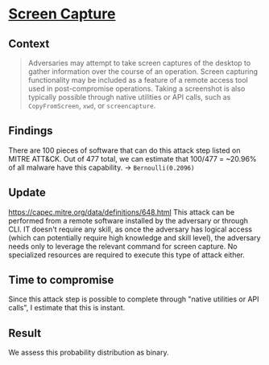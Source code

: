 # [Screen Capture](https://attack.mitre.org/techniques/T1113/)

## Context
>Adversaries may attempt to take screen captures of the desktop to gather information over the course of an operation. Screen capturing functionality may be included as a feature of a remote access tool used in post-compromise operations. Taking a screenshot is also typically possible through native utilities or API calls, such as `CopyFromScreen`, `xwd`, or `screencapture`.

## Findings
There are 100 pieces of software that can do this attack step listed on MITRE ATT&CK. Out of 477 total, we can estimate that 100/477 = ~20.96% of all malware have this capability. -> ```Bernoulli(0.2096)```

## Update 
https://capec.mitre.org/data/definitions/648.html
This attack can be performed from a remote software installed by the adversary or through CLI. IT doesn't require any skill, as once the adversary has logical access (which can potentially require high knowledge and skill level), the adversary needs only to leverage the relevant command for screen capture.
No specialized resources are required to execute this type of attack either.

## Time to compromise
Since this attack step is possible to complete through "native utilities or API calls", I estimate that this is instant.

## Result
We assess this probability distribution as binary.